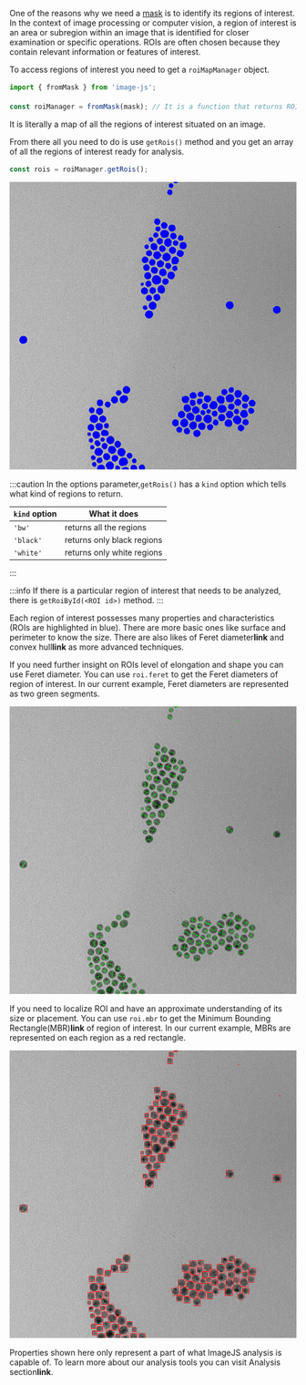 One of the reasons why we need a [mask](./Working%20with%20Masks.md 'internal link on working with mask') is to identify its regions of interest.
In the context of image processing or computer vision, a region of interest is an area or subregion within an image that is identified for closer examination or specific operations. ROIs are often chosen because they contain relevant information or features of interest.

To access regions of interest you need to get a `roiMapManager` object.

```ts
import { fromMask } from 'image-js';

const roiManager = fromMask(mask); // It is a function that returns ROIs from mask.
```

It is literally a map of all the regions of interest situated on an image.

From there all you need to do is use `getRois()` method and you get an array of all the regions of interest ready for analysis.

```ts
const rois = roiManager.getRois();
```

![output image](roiImages/outputImage.png)

:::caution
In the options parameter,`getRois()` has a `kind` option which tells what kind of regions to return.

| `kind` option | What it does               |
| ------------- | -------------------------- |
| `'bw'`        | returns all the regions    |
| `'black'`     | returns only black regions |
| `'white'`     | returns only white regions |

:::

:::info
If there is a particular region of interest that needs to be analyzed, there is `getRoiById(<ROI id>)` method.
:::

Each region of interest possesses many properties and characteristics (ROIs are highlighted in blue).
There are more basic ones like surface and perimeter to know the size. There are also likes of Feret diameter**link** and convex hull**link** as more advanced techniques.

If you need further insight on ROIs level of elongation and shape you can use Feret diameter.
You can use `roi.feret` to get the Feret diameters of region of interest. In our current example, Feret diameters are represented as two green segments.

![feret image](roiImages/outputFeret.png)

If you need to localize ROI and have an approximate understanding of its size or placement.
You can use `roi.mbr` to get the Minimum Bounding Rectangle(MBR)**link** of region of interest. In our current example, MBRs are represented on each region as a red rectangle.

![mbr image](roiImages/outputMbr.png)

Properties shown here only represent a part of what ImageJS analysis is capable of. To learn more about our analysis tools you can visit Analysis section**link**.

